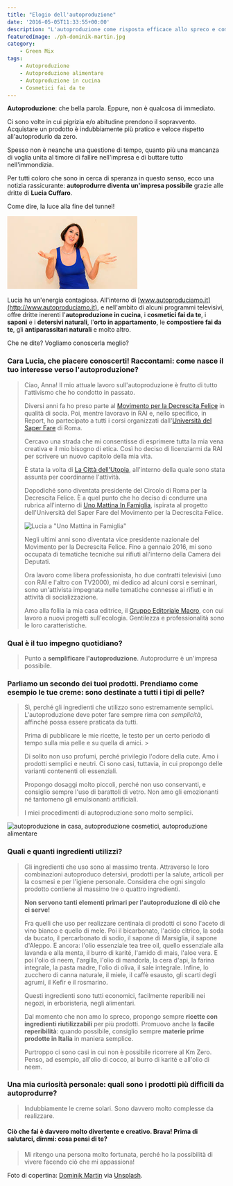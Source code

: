 ```yaml
---
title: "Elogio dell'autoproduzione"
date: '2016-05-05T11:33:55+00:00'
description: "L'autoproduzione come risposta efficace allo spreco e come scelta consapevole di un consumo più responsabile."
featuredImage: ./ph-dominik-martin.jpg
category:
    - Green Mix
tags:
    - Autoproduzione
    - Autoproduzione alimentare
    - Autoproduzione in cucina
    - Cosmetici fai da te
---
```


**Autoproduzione**: che bella parola. Eppure, non è qualcosa di immediato.

Ci sono volte in cui pigrizia e/o abitudine prendono il sopravvento. Acquistare un prodotto è indubbiamente più pratico e veloce rispetto all'autoprodurlo da zero.

Spesso non è neanche una questione di tempo, quanto più una mancanza di voglia unita al timore di fallire nell'impresa e di buttare tutto nell'immondizia.

Per tutti coloro che sono in cerca di speranza in questo senso, ecco una notizia rassicurante: **autoprodurre diventa un'impresa possibile** grazie alle dritte di **Lucia Cuffaro**.

Come dire, la luce alla fine del tunnel!

![Lucia Cuffaro](./lucia-cuffaro.jpg)

Lucia ha un'energia contagiosa. All'interno di [www.autoproduciamo.it](http://www.autoproduciamo.it), e nell'ambito di alcuni programmi televisivi, offre dritte inerenti l'**autoproduzione in cucina**, i **cosmetici fai da te**, i **saponi** e i **detersivi naturali**, l'**orto in appartamento**, le **compostiere fai da te**, gli **antiparassitari naturali** e molto altro.

Che ne dite? Vogliamo conoscerla meglio?

### Cara Lucia, che piacere conoscerti! Raccontami: come nasce il tuo interesse verso l'autoproduzione?

> Ciao, Anna! Il mio attuale lavoro sull'autoproduzione è frutto di tutto l'attivismo che ho condotto in passato.
>
> Diversi anni fa ho preso parte al [Movimento per la Decrescita Felice](http://decrescitafelice.it) in qualità di socia. Poi, mentre lavoravo in RAI e, nello specifico, in Report, ho partecipato a tutti i corsi organizzati dall'[Università del Saper Fare](http://decrescitafelice.it/unisf/) di Roma.
>
> Cercavo una strada che mi consentisse di esprimere tutta la mia vena creativa e il mio bisogno di etica. Così ho deciso di licenziarmi da RAI per scrivere un nuovo capitolo della mia vita.
>
> È stata la volta di [La Città dell'Utopia](http://www.cittadellutopia.it/CITTA_DELLUTOPIA/HOME.html), all'interno della quale sono stata assunta per coordinarne l'attività.
>
> Dopodiché sono diventata presidente del Circolo di Roma per la Decrescita Felice. È a quel punto che ho deciso di condurre una rubrica all'interno di [Uno Mattina In Famiglia](https://www.raiplay.it/programmi/unomattinainfamiglia), ispirata al progetto dell'Università del Saper Fare del Movimento per la Decrescita Felice.
>
> ![Lucia a "Uno Mattina in Famiglia"](./lucia-cuffaro-rai)
>
> Negli ultimi anni sono diventata vice presidente nazionale del Movimento per la Decrescita Felice. Fino a gennaio 2016, mi sono occupata di tematiche tecniche sui rifiuti all'interno della Camera dei Deputati.
>
> Ora lavoro come libera professionista, ho due contratti televisivi (uno con RAI e l'altro con TV2000), mi dedico ad alcuni corsi e seminari, sono un'attivista impegnata nelle tematiche connesse ai rifiuti e in attività di socializzazione.
>
> Amo alla follia la mia casa editrice, il [Gruppo Editoriale Macro](http://www.gruppomacro.com), con cui lavoro a nuovi progetti sull'ecologia. Gentilezza e professionalità sono le loro caratteristiche.

### Qual è il tuo impegno quotidiano?

> Punto a **semplificare l'autoproduzione**. Autoprodurre è un'impresa possibile.

### Parliamo un secondo dei tuoi prodotti. Prendiamo come esempio le tue creme: sono destinate a tutti i tipi di pelle?

> Sì, perché gli ingredienti che utilizzo sono estremamente semplici. L'autoproduzione deve poter fare sempre rima con *semplicità*, affinché possa essere praticata da tutti.
>
> Prima di pubblicare le mie ricette, le testo per un certo periodo di tempo sulla mia pelle e su quella di amici. >
>
> Di solito non uso profumi, perché privilegio l'odore della cute. Amo i prodotti semplici e neutri. Ci sono casi, tuttavia, in cui propongo delle varianti contenenti oli essenziali.
>
> Propongo dosaggi molto piccoli, perché non uso conservanti, e consiglio sempre l'uso di barattoli di vetro. Non amo gli emozionanti né tantomeno gli emulsionanti artificiali.
>
> I miei procedimenti di autoproduzione sono molto semplici.

![autoproduzione in casa, autoproduzione cosmetici, autoproduzione alimentare](../autoproduzione-lucia-cuffaro.jpg)

### Quali e quanti ingredienti utilizzi?

> Gli ingredienti che uso sono al massimo trenta. Attraverso le loro combinazioni autoproduco detersivi, prodotti per la salute, articoli per la cosmesi e per l'igiene personale. Considera che ogni singolo prodotto contiene al massimo tre o quattro ingredienti.
>
> **Non servono tanti elementi primari per l'autoproduzione di ciò che ci serve!**
>
> Fra quelli che uso per realizzare centinaia di prodotti ci sono l'aceto di vino bianco e quello di mele. Poi il bicarbonato, l'acido citrico, la soda da bucato, il percarbonato di sodio, il sapone di Marsiglia, il sapone d'Aleppo. E ancora: l'olio essenziale tea tree oil, quello essenziale alla lavanda e alla menta, il burro di karité, l'amido di mais, l'aloe vera. E poi l'olio di neem, l'argilla, l'olio di mandorla, la cera d'api, la farina integrale, la pasta madre, l'olio di oliva, il sale integrale. Infine, lo zucchero di canna naturale, il miele, il caffè esausto, gli scarti degli agrumi, il Kefir e il rosmarino.
>
> Questi ingredienti sono tutti economici, facilmente reperibili nei negozi, in erboristeria, negli alimentari.
>
> Dal momento che non amo lo spreco, propongo sempre **ricette con ingredienti riutilizzabili** per più prodotti. Promuovo anche la **facile reperibilità**: quando possibile, consiglio sempre **materie prime prodotte in Italia** in maniera semplice.
>
> Purtroppo ci sono casi in cui non è possibile ricorrere al Km Zero. Penso, ad esempio, all'olio di cocco, al burro di karité e all'olio di neem.

### Una mia curiosità personale: quali sono i prodotti più difficili da autoprodurre?

> Indubbiamente le creme solari. Sono davvero molto complesse da realizzare.

#### Ciò che fai è davvero molto divertente e creativo. Brava! Prima di salutarci, dimmi: cosa pensi di te?

> Mi ritengo una persona molto fortunata, perché ho la possibilità di vivere facendo ciò che mi appassiona!

Foto di copertina: [Dominik Martin](https://unsplash.com/@dominikmartin) via [Unsplash](https://unsplash.com).

